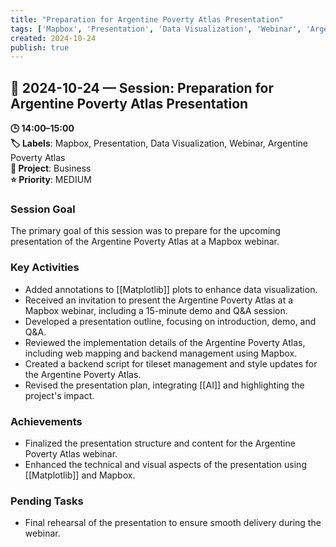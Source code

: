 ```yaml
---
title: "Preparation for Argentine Poverty Atlas Presentation"
tags: ['Mapbox', 'Presentation', 'Data Visualization', 'Webinar', 'Argentine Poverty Atlas']
created: 2024-10-24
publish: true
---
```


## 📅 2024-10-24 — Session: Preparation for Argentine Poverty Atlas Presentation

**🕒 14:00–15:00**  
**🏷️ Labels**: Mapbox, Presentation, Data Visualization, Webinar, Argentine Poverty Atlas  
**📂 Project**: Business  
**⭐ Priority**: MEDIUM  


### Session Goal
The primary goal of this session was to prepare for the upcoming presentation of the Argentine Poverty Atlas at a Mapbox webinar.

### Key Activities
- Added annotations to [[Matplotlib]] plots to enhance data visualization.
- Received an invitation to present the Argentine Poverty Atlas at a Mapbox webinar, including a 15-minute demo and Q&A session.
- Developed a presentation outline, focusing on introduction, demo, and Q&A.
- Reviewed the implementation details of the Argentine Poverty Atlas, including web mapping and backend management using Mapbox.
- Created a backend script for tileset management and style updates for the Argentine Poverty Atlas.
- Revised the presentation plan, integrating [[AI]] and highlighting the project's impact.

### Achievements
- Finalized the presentation structure and content for the Argentine Poverty Atlas webinar.
- Enhanced the technical and visual aspects of the presentation using [[Matplotlib]] and Mapbox.

### Pending Tasks
- Final rehearsal of the presentation to ensure smooth delivery during the webinar.
